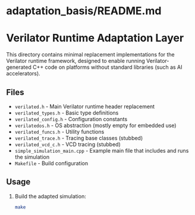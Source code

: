 # adaptation_basis/README.md

# Verilator Runtime Adaptation Layer

This directory contains minimal replacement implementations for the Verilator runtime framework, designed to enable running Verilator-generated C++ code on platforms without standard libraries (such as AI accelerators).

## Files

- `verilated.h` - Main Verilator runtime header replacement
- `verilated_types.h` - Basic type definitions
- `verilated_config.h` - Configuration constants
- `verilatedos.h` - OS abstraction (mostly empty for embedded use)
- `verilated_funcs.h` - Utility functions
- `verilated_trace.h` - Tracing base classes (stubbed)
- `verilated_vcd_c.h` - VCD tracing (stubbed)
- `simple_simulation_main.cpp` - Example main file that includes and runs the simulation
- `Makefile` - Build configuration

## Usage

1. Build the adapted simulation:
   ```bash
   make
